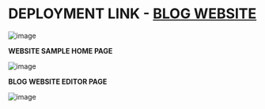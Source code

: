 # DEPLOYMENT LINK - [BLOG WEBSITE](https://blog-yw5w.onrender.com/)


![image](https://github.com/AjithRagupathi/Blog-Website-and-Application/assets/131537248/476105c6-9bc1-4b93-9336-84de5d13e19a)


**WEBSITE SAMPLE HOME PAGE**

![image](https://github.com/AjithRagupathi/Blog-Website-and-Application/assets/131537248/67ac794d-dc04-48a5-992d-7feb3b8059ad)


**BLOG WEBSITE EDITOR PAGE**

![image](https://github.com/AjithRagupathi/Blog-Website-and-Application/assets/131537248/afca499a-ad18-47a4-be52-ddac4f9e8101)
